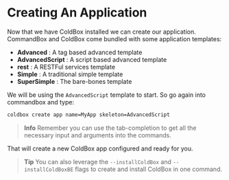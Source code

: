 # Creating An Application

Now that we have ColdBox installed we can create our application.  CommandBox and ColdBox come bundled with some application templates:

* **Advanced** : A tag based advanced template
* **AdvancedScript** : A script based advanced template
* **rest** : A RESTFul services template
* **Simple** : A traditional simple template
* **SuperSimple** : The bare-bones template

We will be using the `AdvancedScript` template to start.  So go again into commandbox and type:

```bash
coldbox create app name=MyApp skeleton=AdvancedScript
```

> **Info** Remember you can use the tab-completion to get all the necessary input and arguments into the commands.

That will create a new ColdBox app configured and ready for you.

> **Tip** You can also leverage the `--installColdBox` and `--installColdBoxBE` flags to create and install ColdBox in one command.